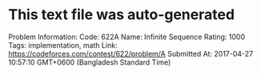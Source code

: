 # This text file was auto-generated

Problem Information:
Code: 622A
Name: Infinite Sequence
Rating: 1000
Tags: implementation, math
Link: https://codeforces.com/contest/622/problem/A
Submitted At: 2017-04-27 10:57:10 GMT+0600 (Bangladesh Standard Time)